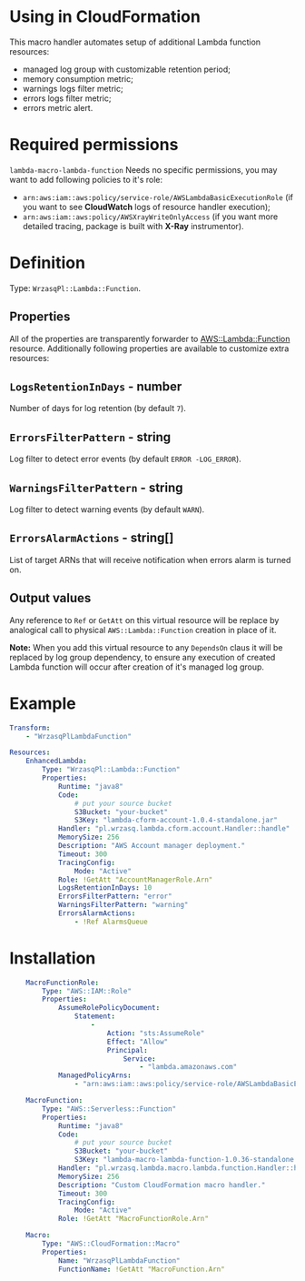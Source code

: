 <!---
# This file is part of the pl.wrzasq.lambda.
#
# @license http://mit-license.org/ The MIT license
# @copyright 2019 © by Rafał Wrzeszcz - Wrzasq.pl.
-->

# Using in CloudFormation

This macro handler automates setup of additional Lambda function resources:

-   managed log group with customizable retention period;
-   memory consumption metric;
-   warnings logs filter metric;
-   errors logs filter metric;
-   errors metric alert.

# Required permissions

`lambda-macro-lambda-function` Needs no specific permissions, you may want to add following policies to it's role:

-   `arn:aws:iam::aws:policy/service-role/AWSLambdaBasicExecutionRole` (if you want to see **CloudWatch** logs of
resource handler execution);
-   `arn:aws:iam::aws:policy/AWSXrayWriteOnlyAccess` (if you want more detailed tracing, package is built with
**X-Ray** instrumentor).

# Definition

Type: `WrzasqPl::Lambda::Function`.

## Properties

All of the properties are transparently forwarder to
[AWS::Lambda::Function](https://docs.aws.amazon.com/AWSCloudFormation/latest/UserGuide/aws-resource-lambda-function.html)
resource. Additionally following properties are available to customize extra resources:

## `LogsRetentionInDays` - number

Number of days for log retention (by default `7`).

## `ErrorsFilterPattern` - string

Log filter to detect error events (by default `ERROR -LOG_ERROR`).

## `WarningsFilterPattern` - string

Log filter to detect warning events (by default `WARN`).

## `ErrorsAlarmActions` - string[]

List of target ARNs that will receive notification when errors alarm is turned on.

## Output values

Any reference to `Ref` or `GetAtt` on this virtual resource will be replace by analogical call to physical
`AWS::Lambda::Function` creation in place of it.

**Note:** When you add this virtual resource to any `DependsOn` claus it will be replaced by log group dependency, to
ensure any execution of created Lambda function will occur after creation of it's managed log group.

# Example

```yaml
Transform:
    - "WrzasqPlLambdaFunction"

Resources:
    EnhancedLambda:
        Type: "WrzasqPl::Lambda::Function"
        Properties:
            Runtime: "java8"
            Code:
                # put your source bucket
                S3Bucket: "your-bucket"
                S3Key: "lambda-cform-account-1.0.4-standalone.jar"
            Handler: "pl.wrzasq.lambda.cform.account.Handler::handle"
            MemorySize: 256
            Description: "AWS Account manager deployment."
            Timeout: 300
            TracingConfig:
                Mode: "Active"
            Role: !GetAtt "AccountManagerRole.Arn"
            LogsRetentionInDays: 10
            ErrorsFilterPattern: "error"
            WarningsFilterPattern: "warning"
            ErrorsAlarmActions:
                - !Ref AlarmsQueue
```

# Installation

```yaml
    MacroFunctionRole:
        Type: "AWS::IAM::Role"
        Properties:
            AssumeRolePolicyDocument:
                Statement:
                    -
                        Action: "sts:AssumeRole"
                        Effect: "Allow"
                        Principal:
                            Service:
                                - "lambda.amazonaws.com"
            ManagedPolicyArns:
                - "arn:aws:iam::aws:policy/service-role/AWSLambdaBasicExecutionRole"

    MacroFunction:
        Type: "AWS::Serverless::Function"
        Properties:
            Runtime: "java8"
            Code:
                # put your source bucket
                S3Bucket: "your-bucket"
                S3Key: "lambda-macro-lambda-function-1.0.36-standalone.jar"
            Handler: "pl.wrzasq.lambda.macro.lambda.function.Handler::handle"
            MemorySize: 256
            Description: "Custom CloudFormation macro handler."
            Timeout: 300
            TracingConfig:
                Mode: "Active"
            Role: !GetAtt "MacroFunctionRole.Arn"

    Macro:
        Type: "AWS::CloudFormation::Macro"
        Properties:
            Name: "WrzasqPlLambdaFunction"
            FunctionName: !GetAtt "MacroFunction.Arn"
```
